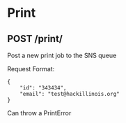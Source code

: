 Print
=======

POST /print/
-----------------

Post a new print job to the SNS queue

Request Format:

```
{
	"id": "343434",
	"email": "test@hackillinois.org"
}
```

Can throw a PrintError
